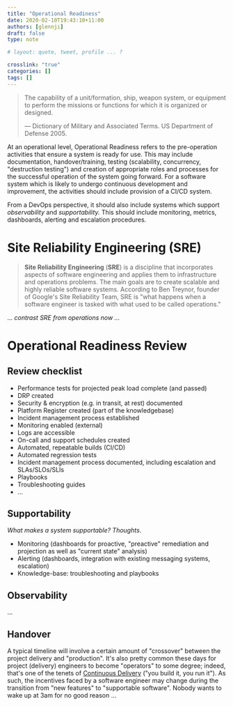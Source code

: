 ```yaml
---
title: "Operational Readiness"
date: 2020-02-10T19:43:10+11:00
authors: [glennji]
draft: false
type: note

# layout: quote, tweet, profile ... ?

crosslink: "true"
categories: []
tags: []
---
```


> The capability of a unit/formation, ship, weapon system, or equipment to perform the missions or functions for which it is organized or designed.
>
> — Dictionary of Military and Associated Terms. US Department of Defense 2005.

At an operational level, Operational Readiness refers to the pre-operation activities that ensure a system is ready for use. This may include documentation, handover/training, testing (scalability, concurrency, "destruction testing") and creation of appropriate roles and processes for the successful operation of the system going forward. For a software system which is likely to undergo continuous development and improvement, the activities should include provision of a CI/CD system.

From a DevOps perspective, it should also include systems which support *observability* and *supportability.* This should include monitoring, metrics, dashboards, alerting and escalation procedures.

# Site Reliability Engineering (SRE)

> **Site Reliability Engineering** (**SRE**) is a discipline that incorporates aspects of software engineering and applies them to infrastructure and operations problems. The main goals are to create scalable and highly reliable software systems. According to Ben Treynor, founder of Google's Site Reliability Team, SRE is "what happens when a software engineer is tasked with what used to be called operations."

... *contrast SRE from operations now ...*

# Operational Readiness Review

## Review checklist

- Performance tests for projected peak load complete (and passed)
- DRP created
- Security & encryption (e.g. in transit, at rest) documented
- Platform Register created (part of the knowledgebase)
- Incident management process established
- Monitoring enabled (external)
- Logs are accessible
- On-call and support schedules created
- Automated, repeatable builds (CI/CD)
- Automated regression tests
- Incident management process documented, including escalation and SLAs/SLOs/SLIs
- Playbooks
- Troubleshooting guides
- ...

## Supportability

*What makes a system supportable? Thoughts*.

- Monitoring (dashboards for proactive, "preactive" remediation and projection as well as "current state" analysis)
- Alerting (dashboards, integration with existing messaging systems, escalation)
- Knowledge-base: troubleshooting and playbooks



## Observability

...

## Handover

A typical timeline will involve a certain amount of "crossover" between the project delivery and "production". It's also pretty common these days for project (delivery) engineers to become "operators" to some degree; indeed, that's one of the tenets of [Continuous Delivery](https://42.industrieit.com/display/ODP/Continuous+Delivery) ("you build it, you run it"). As such, the incentives faced by a software engineer may change during the transition from "new features" to "supportable software". Nobody wants to wake up at 3am for no good reason ...